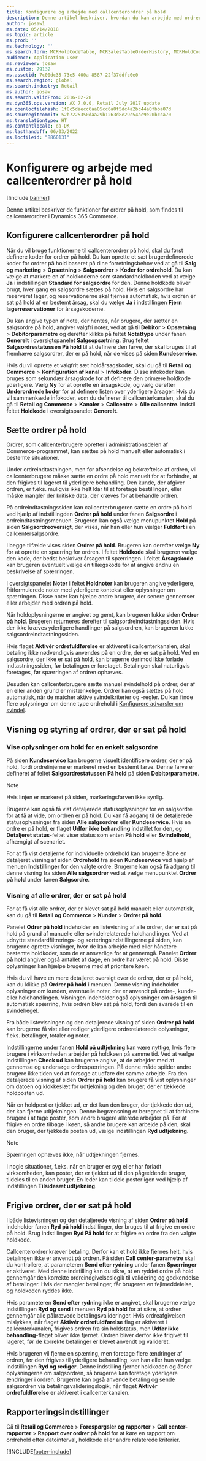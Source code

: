 ```yaml
---
title: Konfigurere og arbejde med callcenterordrer på hold
description: Denne artikel beskriver, hvordan du kan arbejde med ordrer på hold ved hjælp af Dynamics 365 Commerce.
author: josaw1
ms.date: 05/14/2018
ms.topic: article
ms.prod: ''
ms.technology: ''
ms.search.form: MCRHoldCodeTable, MCRSalesTableOrderHistory, MCRHoldCodeTrans, MCROrderEventSetup, MCROrderEventTable
audience: Application User
ms.reviewer: josaw
ms.custom: 79132
ms.assetid: 7c00dc35-73e5-400a-8587-22f37ddfc0e0
ms.search.region: global
ms.search.industry: Retail
ms.author: josaw
ms.search.validFrom: 2016-02-28
ms.dyn365.ops.version: AX 7.0.0, Retail July 2017 update
ms.openlocfilehash: 1f8c5daecc6aa05cc6a0f5dc4a2bc44a0fbba07d
ms.sourcegitcommit: 52b7225350daa29b1263d8e29c54ac9e20bcca70
ms.translationtype: HT
ms.contentlocale: da-DK
ms.lasthandoff: 06/03/2022
ms.locfileid: "8860131"
---
```

# <a name="configure-and-work-with-call-center-order-holds"></a>Konfigurere og arbejde med callcenterordrer på hold

[!include [banner](includes/banner.md)]

Denne artikel beskriver de funktioner for ordrer på hold, som findes til callcenterordrer i Dynamics 365 Commerce.

## <a name="configuring-call-center-order-holds"></a>Konfigurere callcenterordrer på hold

Når du vil bruge funktionerne til callcenterordrer på hold, skal du først definere koder for ordrer på hold. Du kan oprette et sæt brugerdefinerede koder for ordrer på hold baseret på dine forretningsbehov ved at gå til **Salg og marketing** \> **Opsætning** \> **Salgsordrer** \> **Koder for ordrehold**. Du kan vælge at markere en af holdkoderne som standardholdkoden ved at vælge **Ja** i indstillingen **Standard for salgsordre** for den. Denne holdkode bliver brugt, hver gang en salgsordre sættes på hold. Hvis en salgsordre har reserveret lager, og reservationerne skal fjernes automatisk, hvis ordren er sat på hold af en bestemt årsag, skal du vælge **Ja** i indstillingen **Fjern lagerreservationer** for årsagskoderne.

Du kan angive typen af note, der hentes, når brugere, der sætter en salgsordre på hold, angiver valgfri noter, ved at gå til **Debitor** \> **Opsætning** \> **Debitorparametre** og derefter klikke på feltet **Notattype** under fanen **Generelt** i oversigtspanelet **Salgsopsætning**. Brug feltet **Salgsordrestatussen På hold** til at definere den farve, der skal bruges til at fremhæve salgsordrer, der er på hold, når de vises på siden **Kundeservice**.

Hvis du vil oprette et valgfrit sæt holdårsagskoder, skal du gå til **Retail og Commerce** \> **Konfiguration af kanal** \> **Infokoder**. Disse infokoder kan bruges som sekundær årsagskode for at definere den primære holdkode yderligere. Vælg **Ny** for at oprette en årsagskode, og vælg derefter **Underordnede koder** for at definere listen over yderligere årsager. Hvis du vil sammenkæde infokoder, som du definerer til callcenterkanalen, skal du gå til **Retail og Commerce** \> **Kanaler** \> **Callcentre** \> **Alle callcentre**. Indstil feltet **Holdkode** i oversigtspanelet **Generelt**.

## <a name="putting-orders-on-hold"></a>Sætte ordrer på hold

Ordrer, som callcenterbrugere opretter i administrationsdelen af Commerce-programmet, kan sættes på hold manuelt eller automatisk i bestemte situationer.

Under ordreindtastningen, men før afsendelse og bekræftelse af ordren, vil callcenterbrugere måske sætte en ordre på hold manuelt for at forhindre, at den frigives til lageret til yderligere behandling. Den kunde, der afgiver ordren, er f.eks. muligvis ikke helt klar til at foretage bestillingen, eller måske mangler der kritiske data, der kræves for at behandle ordren.

På ordreindtastningssiden kan callcenterbrugeren sætte en ordre på hold ved hjælp af indstillingden **Ordrer på hold** under fanen **Salgsordre** i ordreindtastningsmenuen. Brugeren kan også vælge menupunktet **Hold** på siden **Salgsordreoversigt**, der vises, når han eller hun vælger **Fuldført** i en callcentersalgsordre.

I begge tilfælde vises siden **Ordrer på hold**. Brugeren kan derefter vælge **Ny** for at oprette en spærring for ordren. I feltet **Holdkode** skal brugeren vælge den kode, der bedst beskriver årsagen til spærringen. I feltet **Årsagskode** kan brugeren eventuelt vælge en tillægskode for at angive endnu en beskrivelse af spærringen.

I oversigtspanelet **Noter** i feltet **Holdnoter** kan brugeren angive yderligere, fritformulerede noter med yderligere kontekst eller oplysninger om spærringen. Disse noter kan hjælpe andre brugere, der senere gennemser eller arbejder med ordren på hold.

Når holdoplysningerne er angivet og gemt, kan brugeren lukke siden **Ordrer på hold**. Brugeren returneres derefter til salgsordreindtastningssiden. Hvis der ikke kræves yderligere handlinger på salgsordren, kan brugeren lukke salgsordreindtastningssiden.

Hvis flaget **Aktivér ordrefuldførelse** er aktiveret i callcenterkanalen, skal betaling ikke nødvendigvis anvendes på en ordre, der er sat på hold. Ved en salgsordre, der ikke er sat på hold, kan brugerne derimod ikke forlade indtastningssiden, før betalingen er foretaget. Betalingen skal naturligvis foretages, før spærringen af ordren ophæves.

Desuden kan callcenterbrugere sætte manuel svindelhold på ordrer, der af en eller anden grund er mistænkelige. Ordrer kan også sættes på hold automatisk, når de matcher aktive svindelkriterier og -regler. Du kan finde flere oplysninger om denne type ordrehold i [Konfigurere advarsler om svindel](/dynamics365/unified-operations/retail/set-up-fraud-alerts).

## <a name="viewing-and-managing-orders-that-are-on-hold"></a>Visning og styring af ordrer, der er sat på hold

### <a name="viewing-hold-information-for-a-single-sales-order"></a>Vise oplysninger om hold for en enkelt salgsordre

På siden **Kundeservice** kan brugerne visuelt identificere ordrer, der er på hold, fordi ordrelinjerne er markeret med en bestemt farve. Denne farve er defineret af feltet **Salgsordrestatussen På hold** på siden **Debitorparametre**.

> [!NOTE]
> Hvis linjen er markeret på siden, markeringsfarven ikke synlig.

Brugerne kan også få vist detaljerede statusoplysninger for en salgsordre for at få at vide, om ordren er på hold. Du kan få adgang til de detaljerede statusoplysninger fra siden **Alle salgsordrer** eller **Kundeservice**. Hvis en ordre er på hold, er flaget **Udfør ikke behandling** indstillet for den, og **Detaljeret status**-feltet viser status som enten **På hold** eller **Svindelhold**, afhængigt af scenariet.

For at få vist detaljerne for individuelle ordrehold kan brugerne åbne en detaljeret visning af siden **Ordrehold** fra siden **Kundeservice** ved hjælp af menuen **Indstillinger** for den valgte ordre. Brugerne kan også få adgang til denne visning fra siden **Alle salgsordrer** ved at vælge menupunktet **Ordrer på hold** under fanen **Salgsordre**.

### <a name="viewing-all-orders-that-are-on-hold"></a>Visning af alle ordrer, der er sat på hold

For at få vist alle ordrer, der er blevet sat på hold manuelt eller automatisk, kan du gå til **Retail og Commerce** \> **Kunder** \> **Ordrer på hold**.

Panelet **Odrer på hold** indeholder en listevisning af alle ordrer, der er sat på hold på grund af manuelle eller svindelrelaterede holdhandlinger. Ved at udnytte standardfiltrerings- og sorteringsindstillingerne på siden, kan brugerne oprette visninger, hvor de kan arbejde med eller håndtere bestemte holdkoder, som de er ansvarlige for at gennemgå. Panelet **Ordrer på hold** angiver også antallet af dage, en ordre har været på hold. Disse oplysninger kan hjælpe brugerne med at prioritere køen.

Hvis du vil have en mere detaljeret oversigt over de ordrer, der er på hold, kan du klikke på **Ordrer på hold** i menuen. Denne visning indeholder oplysninger om kunden, eventuelle noter, der er anvendt på ordre-, kunde- eller holdhandlingen. Visningen indeholder også oplysninger om årsagen til automatisk spærring, hvis ordren blev sat på hold, fordi den svarede til en svindelregel.

Fra både listevisningen og den detaljerede visning af siden **Ordrer på hold** kan brugerne få vist eller rediger yderligere ordrerelaterede oplysninger, f.eks. betalinger, totaler og noter.

Indstillingerne under fanen **Hold på udtjekning** kan være nyttige, hvis flere brugere i virksomheden arbejder på holdkøen på samme tid. Ved at vælge indstillingen **Check ud** kan brugerne angive, at de arbejder med at gennemse og undersøge ordrespærringen. På denne måde spilder andre brugere ikke tiden ved at forsøge at udføre det samme arbejde. Fra den detaljerede visning af siden **Ordrer på hold** kan brugere få vist oplysninger om datoen og klokkeslæt for udtjekning og den bruger, der er tjekkede holdposten ud.

Når en holdpost er tjekket ud, er det kun den bruger, der tjekkede den ud, der kan fjerne udtjekningen. Denne begrænsning er beregnet til at forhindre brugere i at tage poster, som andre brugere allerede arbejder på. For at frigive en ordre tilbage i køen, så andre brugere kan arbejde på den, skal den bruger, der tjekkede posten ud, vælge indstillingen **Ryd udtjekning**.

> [!NOTE]
> Spærringen ophæves ikke, når udtjekningen fjernes.

I nogle situationer, f.eks. når en bruger er syg eller har forladt virksomheden, kan poster, der er tjekket ud til den pågældende bruger, tildeles til en anden bruger. En leder kan tildele poster igen ved hjælp af indstillingen **Tilsidesæt udtjekning**.

## <a name="releasing-orders-that-are-on-hold"></a>Frigive ordrer, der er sat på hold

I både listevisningen og den detaljerede visning af siden **Ordrer på hold** indeholder fanen **Ryd på hold** indstillinger, der bruges til at frigive en ordre på hold. Brug indstillingen **Ryd På hold** for at frigive en ordre fra den valgte holdkode.

Callcenterordrer kræver betaling. Derfor kan et hold ikke fjernes helt, hvis betalingen ikke er anvendt på ordren. På siden **Call center-parametre** skal du kontrollere, at parameteren **Send efter rydning** under fanen **Spærringer** er aktiveret. Med denne indstilling kan du sikre, at en ryddet ordre på hold gennemgår den korrekte ordreindgivelseslogik til validering og godkendelse af betalinger. Hvis der mangler betalinger, får brugeren en fejlmeddelelse, og holdkoden ryddes ikke.

Hvis parameteren **Send efter rydning** ikke er angivet, skal brugerne vælge indstillingen **Ryd og send** i menuen **Ryd på hold** for at sikre, at ordren gennemgår alle påkrævede betalingsvalideringer. Hvis ordreafgivelsen mislykkes, når flaget **Aktivér ordrefuldførelse** flag er aktiveret i callcenterkanalen, frigives ordren fra sin holdstatus, men **Udfør ikke behandling**-flaget bliver ikke fjernet. Ordren bliver derfor ikke frigivet til lageret, før de korrekte betalinger er blevet anvendt og valideret.

Hvis brugeren vil fjerne en spærring, men foretage flere ændringer af ordren, før den frigives til yderligere behandling, kan han eller hun vælge indstillingen **Ryd og rediger**. Denne indstilling fjerner holdkoden og åbner oplysningerne om salgsordren, så brugerne kan foretage yderligere ændringer i ordren. Brugerne kan også anvende betaling og sende salgsordren via betalingsvalideringslogik, når flaget **Aktivér ordrefuldførelse** er aktiveret i callcenterkanalen.

## <a name="reporting-options"></a>Rapporteringsindstillinger

Gå til **Retail og Commerce** \> **Forespørgsler og rapporter** \> **Call center-rapporter** \> **Rapport over ordrer på hold** for at køre en rapport om ordrehold efter datointerval, holdkode eller andre relaterede kriterier.


[!INCLUDE[footer-include](../includes/footer-banner.md)]